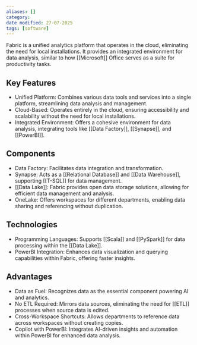 ```yaml
---
aliases: []
category:
date modified: 27-07-2025
tags: [software]
---
```

Fabric is a unified analytics platform that operates in the cloud, eliminating the need for local installations. It provides an integrated environment for data analysis, similar to how [[Microsoft]] Office serves as a suite for productivity tasks.

## Key Features

- Unified Platform: Combines various data tools and services into a single platform, streamlining data analysis and management.
- Cloud-Based: Operates entirely in the cloud, ensuring accessibility and scalability without the need for local installations.
- Integrated Environment: Offers a cohesive environment for data analysis, integrating tools like [[Data Factory]], [[Synapse]], and [[PowerBI]].

## Components

- Data Factory: Facilitates data integration and transformation.
- Synapse: Acts as a [[Relational Database]] and [[Data Warehouse]], supporting [[T-SQL]] for data management.
- [[Data Lake]]: Fabric provides open data storage solutions, allowing for efficient data management and analysis.
- OneLake: Offers workspaces for different departments, enabling data sharing and referencing without duplication.

## Technologies

- Programming Languages: Supports [[Scala]] and [[PySpark]] for data processing within the [[Data Lake]].
- PowerBI Integration: Enhances data visualization and querying capabilities within Fabric, offering faster insights.

## Advantages

- Data as Fuel: Recognizes data as the essential component powering AI and analytics.
- No ETL Required: Mirrors data sources, eliminating the need for [[ETL]] processes when source data is edited.
- Cross-Workspace Shortcuts: Allows departments to reference data across workspaces without creating copies.
- Copilot with PowerBI: Integrates AI-driven insights and automation within PowerBI for enhanced data analysis.